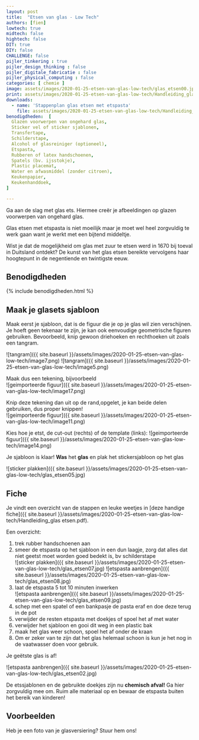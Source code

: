 ```yaml
---
layout: post
title:  "Etsen van glas - Low Tech"
authors: [fien]
lowtech: true
midtech: false
hightech: false
DIT: true
DIY: false
CHALLENGE: false
pijler_tinkering : true
pijler_design_thinking : false
pijler_digitale_fabricatie : false
pijler_physical_computing : false
categories: [ chemie ]
image: assets/images/2020-01-25-etsen-van-glas-low-tech/glas_etsen00.jpg
print: assets/images/2020-01-25-etsen-van-glas-low-tech/Handleiding_glas etsen.pdf
downloads:
  - name: 'Stappenplan glas etsen met etspasta'
    file: assets/images/2020-01-25-etsen-van-glas-low-tech/Handleiding_glas etsen.pdf
benodigdheden:  [
  Glazen voorwerpen van ongehard glas,
  Sticker vel of sticker sjablonen,
  Transfertape,
  Schilderstape,
  Alcohol of glasreiniger (optioneel),
  Etspasta,
  Rubberen of latex handschoenen,
  Spatels (bv. ijsstokje),
  Plastic placemat,
  Water en afwasmiddel (zonder citroen),
  Keukenpapier,
  Keukenhanddoek,
]

---
```

Ga aan de slag met glas ets. Hiermee creër je afbeeldingen op glazen voorwerpen van ongehard glas.

Glas etsen met etspasta is niet moeilijk maar je moet wel heel zorgvuldig te werk gaan want je werkt met een bijtend middeltje. 

Wist je dat de mogelijkheid om glas met zuur te etsen werd in 1670 bij toeval in Duitsland ontdekt? De kunst van het glas etsen bereikte vervolgens haar hoogtepunt in de negentiende en twintigste eeuw.

## Benodigdheden

{% include benodigdheden.html %}

## Maak je glasets sjabloon

Maak eerst je sjabloon, dat is de figuur die je op je glas wil zien verschijnen. Je hoeft geen tekenaar te zijn, je kan ook eenvoudige geometrische figuren gebruiken. Bevoorbeeld, knip gewoon driehoeken en rechthoeken uit zoals een tangram.

![tangram]({{ site.baseurl }}/assets/images/2020-01-25-etsen-van-glas-low-tech/image7.png) ![tangram]({{ site.baseurl }}/assets/images/2020-01-25-etsen-van-glas-low-tech/image5.png) 

Maak dus een tekening, bijvoorbeeld <br/>
![geimporteerde figuur]({{ site.baseurl }}/assets/images/2020-01-25-etsen-van-glas-low-tech/image17.png)

Knip deze tekening dan uit op de rand,opgelet, je kan beide delen gebruiken, dus proper knippen!<br/>
![geimporteerde figuur]({{ site.baseurl }}/assets/images/2020-01-25-etsen-van-glas-low-tech/image11.png)

Kies hoe je etst, de cut-out (rechts) of de template (links):
![geimporteerde figuur]({{ site.baseurl }}/assets/images/2020-01-25-etsen-van-glas-low-tech/image14.png)

Je sjabloon is klaar! __Was__ het __glas__ en plak het stickersjabloon op het glas

![sticker plakken]({{ site.baseurl }}/assets/images/2020-01-25-etsen-van-glas-low-tech/glas_etsen05.jpg)

## Fiche
Je vindt een overzicht van de stappen en leuke weetjes in [deze handige fiche]({{ site.baseurl }}/assets/images/2020-01-25-etsen-van-glas-low-tech/Handleiding_glas etsen.pdf).

Een overzicht:

1. trek rubber handschoenen aan
2. smeer de etspasta op het sjabloon in een dun laagje, zorg dat alles dat niet geetst moet worden goed bedekt is, bv schilderstape\
![sticker plakken]({{ site.baseurl }}/assets/images/2020-01-25-etsen-van-glas-low-tech/glas_etsen07.jpg)
![etspasta aanbrengen]({{ site.baseurl }}/assets/images/2020-01-25-etsen-van-glas-low-tech/glas_etsen08.jpg)
3. laat de etspasta 5 tot 10 minuten inwerken\
![etspasta aanbrengen]({{ site.baseurl }}/assets/images/2020-01-25-etsen-van-glas-low-tech/glas_etsen09.jpg)
4. schep met een spatel of een bankpasje de pasta eraf en doe deze terug in de pot
5. verwijder de resten etspasta met doekjes of spoel het af met water
6. verwijder het sjabloon en gooi dit weg in een plastic bak
7. maak het glas weer schoon, spoel het af onder de kraan
8. Om er zeker van te zijn dat het glas helemaal schoon is kun je het nog in de vaatwasser doen voor gebruik.

Je geëtste glas is af!

![etspasta aanbrengen]({{ site.baseurl }}/assets/images/2020-01-25-etsen-van-glas-low-tech/glas_etsen02.jpg)

De etssjablonen en de gebruikte doekjes zijn nu __chemisch afval!__ Ga hier zorgvuldig mee om. Ruim alle materiaal op en bewaar de etspasta buiten het bereik van kinderen!

## Voorbeelden
Heb je een foto van je glasversiering? Stuur hem ons!
